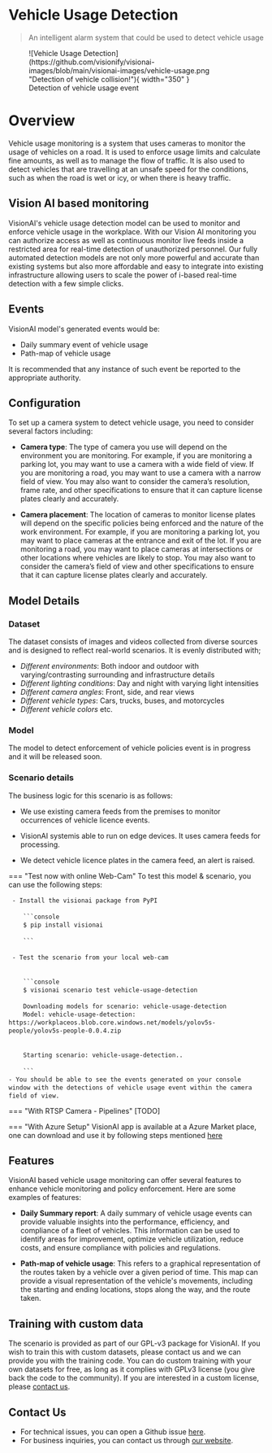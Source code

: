 # **Vehicle Usage Detection**

> An intelligent alarm system that could be used to detect vehicle usage

<figure markdown>
  ![Vehicle Usage Detection](https://github.com/visionify/visionai-images/blob/main/visionai-images/vehicle-usage.png "Detection of vehicle collision!"){ width="350" }
  <figcaption>Detection of vehicle usage event</figcaption>
</figure>

# Overview
Vehicle usage monitoring is a system that uses cameras to monitor the usage of vehicles on a road. It is used to enforce usage limits and calculate fine amounts, as well as to manage the flow of traffic. It is also used to detect vehicles that are travelling at an unsafe speed for the conditions, such as when the road is wet or icy, or when there is heavy traffic.

## Vision AI based monitoring

VisionAI's vehicle usage detection model can be used to monitor and enforce vehicle usage in the workplace. With our Vision AI monitoring you can authorize access as well as continuous monitor live feeds inside a restricted area for real-time detection of unauthorized personnel. Our fully automated detection models are not only more powerful and accurate than existing systems but also more affordable and easy to integrate into existing infrastructure allowing users to scale the power of i-based real-time detection with a few simple clicks.              

## Events

VisionAI model's generated events would be:

- Daily summary event of vehicle usage
- Path-map of vehicle usage

It is recommended that any instance of such event be reported to the appropriate authority.


## Configuration

To set up a camera system to detect vehicle usage, you need to consider several factors including:

- **Camera type**: The type of camera you use will depend on the environment you are monitoring. For example, if you are monitoring a parking lot, you may want to use a camera with a wide field of view. If you are monitoring a road, you may want to use a camera with a narrow field of view. You may also want to consider the camera’s resolution, frame rate, and other specifications to ensure that it can capture license plates clearly and accurately.

- **Camera placement**: The location of cameras to monitor license plates will depend on the specific policies being enforced and the nature of the work environment. For example, if you are monitoring a parking lot, you may want to place cameras at the entrance and exit of the lot. If you are monitoring a road, you may want to place cameras at intersections or other locations where vehicles are likely to stop. You may also want to consider the camera’s field of view and other specifications to ensure that it can capture license plates clearly and accurately.

          


## Model Details

### Dataset

The dataset consists of images and videos collected from diverse sources and is designed to reflect real-world scenarios. It is evenly distributed with;
 
- *Different environments*: Both indoor and outdoor with varying/contrasting surrounding and infrastructure details
- *Different lighting conditions*: Day and night with varying light intensities
- *Different camera angles*: Front, side, and rear views
- *Different vehicle types*: Cars, trucks, buses, and motorcycles
- *Different vehicle colors* etc.

### Model

The model to detect enforcement of vehicle policies event is in progress and it will be released soon.


### Scenario details

The business logic for this scenario is as follows: 

- We use existing camera feeds from the premises to monitor occurrences of vehicle licence events. 

- VisionAI systemis able to run on edge devices. It uses camera feeds for processing. 

- We detect vehicle licence plates in the camera feed, an alert is raised.


=== "Test now with online Web-Cam"
     To test this model & scenario, you can use the following steps:

     - Install the visionai package from PyPI
     
        ```console
        $ pip install visionai
        
        ```
     
     - Test the scenario from your local web-cam
     

        ```console
        $ visionai scenario test vehicle-usage-detection

        Downloading models for scenario: vehicle-usage-detection
        Model: vehicle-usage-detection: https://workplaceos.blob.core.windows.net/models/yolov5s-people/yolov5s-people-0.0.4.zip
        

        Starting scenario: vehicle-usage-detection..

        ```
    - You should be able to see the events generated on your console window with the detections of vehicle usage event within the camera field of view.

=== "With RTSP Camera - Pipelines"
     [TODO]
 
=== "With Azure Setup"
     VisionAI app is available at a Azure Market place, one can download and use it by following steps mentioned [here](../overview/azure-managed-app.md)



## Features

VisionAI based vehicle usage monitoring can offer several features to enhance vehicle monitoring and policy enforcement. Here are some examples of features:

- **Daily Summary report**: A daily summary of vehicle usage events can provide valuable insights into the performance, efficiency, and compliance of a fleet of vehicles. This information can be used to identify areas for improvement, optimize vehicle utilization, reduce costs, and ensure compliance with policies and regulations.

- **Path-map of vehicle usage**: This refers to a graphical representation of the routes taken by a vehicle over a given period of time. This map can provide a visual representation of the vehicle's movements, including the starting and ending locations, stops along the way, and the route taken.

## Training with custom data

The scenario is provided as part of our GPL-v3 package for VisionAI. If you wish to train this with custom datasets, please contact us and we can provide you with the training code. You can do custom training with your own datasets for free, as long as it complies with GPLv3 license (you give back the code to the community). If you are interested in a custom license, please [contact us](../company/contact.md).


## Contact Us

- For technical issues, you can open a Github issue [here](https://github.com/visionify/visionai).
- For business inquiries, you can contact us through [our website](https://visionify.ai/contact).